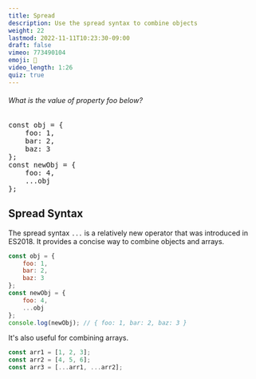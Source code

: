 ```yaml
---
title: Spread
description: Use the spread syntax to combine objects  
weight: 22
lastmod: 2022-11-11T10:23:30-09:00
draft: false
vimeo: 773490104
emoji: 👫
video_length: 1:26
quiz: true
---
```


<quiz-modal options="1:4:null" answer="1" prize="3">
  <h6>What is the value of property foo below?</h6>
<pre>
const obj = { 
    foo: 1, 
    bar: 2, 
    baz: 3 
};
const newObj = {
    foo: 4,
    ...obj
};
</pre>
</quiz-modal>

## Spread Syntax

The spread syntax `...` is a relatively new operator that was introduced in ES2018. It provides a concise way to combine objects and arrays. 

```js
const obj = { 
    foo: 1, 
    bar: 2, 
    baz: 3 
};
const newObj = {
    foo: 4,
    ...obj
};
console.log(newObj); // { foo: 1, bar: 2, baz: 3 }
```

It's also useful for combining arrays. 

```js
const arr1 = [1, 2, 3];
const arr2 = [4, 5, 6];
const arr3 = [...arr1, ...arr2];
```
